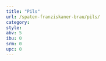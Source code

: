 ```yaml
---
title: "Pils"
url: /spaten-franziskaner-brau/pils/
category: 
style: 
abv: 5
ibu: 0
srm: 0
upc: 0
---
```


